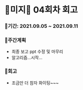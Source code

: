 # 🌼미지🌼 04회차 회고

### 🥕기간: 2021.09.05 ~ 2021.09.11

### 🍆주간계획

- 최종 보고 ppt 수정 및 마무리
- 알고리즘...시작...

### 🥦회고

- 조금만 더 참자 화이팅~~~
